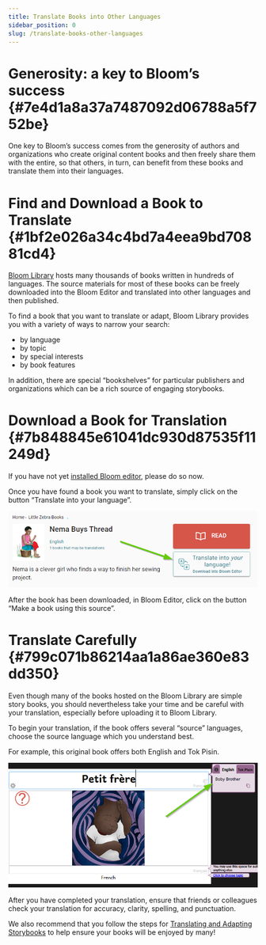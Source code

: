 ```yaml
---
title: Translate Books into Other Languages
sidebar_position: 0
slug: /translate-books-other-languages
---
```




# Generosity: a key to Bloom’s success {#7e4d1a8a37a7487092d06788a5f752be}


One key to Bloom’s success comes from the generosity of authors and organizations who create original content books and then freely share them with the entire, so that others, in turn, can benefit from these books and translate them into their languages. 


# Find and Download a Book to Translate {#1bf2e026a34c4bd7a4eea9bd70881cd4}


[Bloom Library](https://bloomlibrary.org/) hosts many thousands of books written in hundreds of languages. The source materials for most of these books can be freely downloaded into the Bloom Editor and translated into other languages and then published. 


To find a book that you want to translate or adapt, Bloom Library provides you with a variety of ways to narrow your search:

- by language
- by topic
- by special interests
- by book features

In addition, there are special “bookshelves” for particular publishers and organizations which can be a rich source of engaging storybooks.


# Download a Book for Translation {#7b848845e61041dc930d87535f11249d}


If you have not yet [installed Bloom editor](/installing-bloom-on-windows), please do so now.  


Once you have found a book you want to translate, simply click on the button “Translate into your language”. 


![](./translate-books-other-languages.3d9a190e-8191-488f-9340-af41773cf7f5.png)


After the book has been downloaded, in Bloom Editor, click on the button “Make a book using this source”.


# Translate Carefully {#799c071b86214aa1a86ae360e83dd350}


Even though many of the books hosted on the Bloom Library are simple story books, you should nevertheless take your time and be careful with your translation, especially before uploading it to Bloom Library.


To begin your translation, if the book offers several “source” languages, choose the source language which you understand best.


For example, this original book offers both English and Tok Pisin.


![](./translate-books-other-languages.42ac8bdb-5694-4ec1-b4cd-8d891c6a27f4.png)


After you have completed your translation, ensure that friends or colleagues check your translation for accuracy, clarity, spelling, and punctuation.


We also recommend that you follow the steps for [Translating and Adapting Storybooks](https://bloomlibrary.org/page/create/page/Create-Resources-TranslatingAdapting) to help ensure your books will be enjoyed by many!

